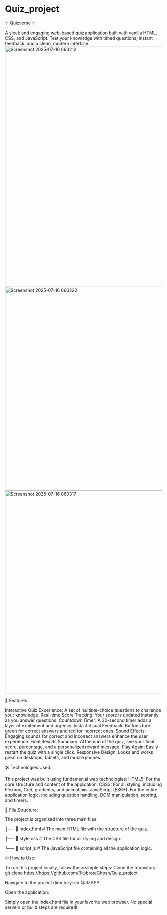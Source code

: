 # Quiz_project
✨ Quizverse ✨

A sleek and engaging web-based quiz application built with vanilla HTML, CSS, and JavaScript. Test your knowledge with timed questions, instant feedback, and a clean, modern interface.
<img width="1330" height="774" alt="Screenshot 2025-07-16 060212" src="https://github.com/user-attachments/assets/0a3f4972-1545-46a2-8d64-41974f710038" />
<img width="1051" height="655" alt="Screenshot 2025-07-16 060222" src="https://github.com/user-attachments/assets/e8bd7035-3dfa-464c-9d44-077d81bac13c" />
<img width="996" height="652" alt="Screenshot 2025-07-16 060317" src="https://github.com/user-attachments/assets/d54720a3-bcb5-4e5d-959e-6b65fee12d73" />


🚀 Features :

Interactive Quiz Experience: A set of multiple-choice questions to challenge your knowledge.
Real-time Score Tracking: Your score is updated instantly as you answer questions.
Countdown Timer: A 30-second timer adds a layer of excitement and urgency.
Instant Visual Feedback: Buttons turn green for correct answers and red for incorrect ones.
Sound Effects: Engaging sounds for correct and incorrect answers enhance the user experience.
Final Results Summary: At the end of the quiz, see your final score, percentage, and a personalized reward message.
Play Again: Easily restart the quiz with a single click.
Responsive Design: Looks and works great on desktops, tablets, and mobile phones.



🛠️ Technologies Used:


This project was built using fundamental web technologies:
HTML5: For the core structure and content of the application.
CSS3: For all styling, including Flexbox, Grid, gradients, and animations.
JavaScript (ES6+): For the entire application logic, including question handling, DOM manipulation, scoring, and timers.



📂 File Structure:


The project is organized into three main files:


├── 📄 index.html      # The main HTML file with the structure of the quiz.

├── 🎨 style.css       # The CSS file for all styling and design.

└── 📜 script.js       # The JavaScript file containing all the application logic.


⚙️ How to Use:


To run this project locally, follow these simple steps:
Clone the repository:
git clone https://https://github.com/RitobrotaGhosh/Quiz_project

Navigate to the project directory:
cd QUIZAPP

Open the application:

Simply open the index.html file in your favorite web browser. No special servers or build steps are required!


